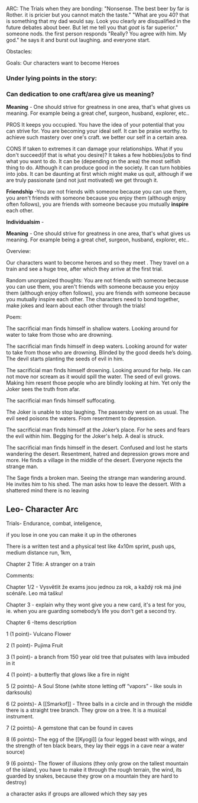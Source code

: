 ARC: The Trials
	when they are bonding: "Nonsense. The best beer by far is Rother. it is pricier but you cannot match the taste." "What are you 40? that is something that my dad would say. Look you clearly are disqualified in the future debates about beer. But let me tell you that *goat* is far superior." someone nods. the first person responds "Really? You agree with him. My god." he says it and burst out laughing. and everyone start.
  

Obstacles: 

  

Goals: Our characters want to become Heroes

### **Under lying points in the story:**
### Can dedication to one craft/area give us meaning? 
**Meaning** - One should strive for greatness in one area, that's what gives us meaning. For example being a great chef, surgeon, husband, explorer, etc.. 

PROS
  It keeps you occupied. 
  You have the idea of your potential that you can strive for.
  You are becoming your ideal self. It can be praise worthy. 
  to achieve such mastery over one's craft. 
  we better our self in a certain area. 
  
CONS
  If taken to extremes it can damage your relationships.
  What if you don't succeed(if that is what you desire)? It takes a few hobbies/jobs to find what you want to do. 
  It can be (depending on the area) the most selfish thing to do. Although it can produce good in the society.
  It can turn hobbies into jobs. 
  It can be daunting at first which might make us quit, although if we are truly passionate (and not just motivated) we get through it.

**Friendship** -You are not friends with someone because you can use them, you aren't friends with someone because you enjoy them (although enjoy often follows), you are friends with someone because you mutually **inspire** each other.

**Individualsim** -

**Meaning** - One should strive for greatness in one area, that's what gives us meaning. For example being a great chef, surgeon, husband, explorer, etc..


Overview:

Our characters want to become heroes and so they meet . They travel on a train and see a huge tree, after which they arrive at the first trial. 

  

Random unorganized thoughts:
You are not friends with someone because you can use them, you aren't friends with someone because you enjoy them (although enjoy often follows), you are friends with someone because you mutually inspire each other.
The characters need to bond together, make jokes and learn about each other through the trials! 

  

Poem:

The sacrificial man finds himself in shallow waters. Looking around for water to take from those who are drowning. 

  

The sacrificial man finds himself in deep waters. Looking around for water to take from those who are drowning. Blinded by the good deeds he’s doing. The devil starts planting the seeds of evil in him. 

  

The sacrificial man finds himself drowning. Looking around for help. He can not move nor scream as it would spill the water. The seed of evil grows. Making him resent those people who are blindly looking at him. Yet only the Joker sees the truth from afar.

  

The sacrificial man finds himself suffocating.

The Joker is unable to stop laughing. The passersby went on as usual. The evil seed poisons the waters. From resentment to depression.

  

The sacrificial man finds himself at the Joker’s place. For he sees and fears the evil within him. Begging for the Joker's help. A deal is struck. 

  

The sacrificial man finds himself in the desert. Confused and lost he starts wandering the desert. Resentment, hatred and depression grows more and more. He finds a village in the middle of the desert. Everyone rejects the strange man. 

  

The Sage finds a broken man. Seeing the strange man wandering around. He invites him to his shed. The man asks how to leave the dessert. With a shattered mind there is no leaving 

## Leo- Character Arc

  
  

Trials- Endurance, combat, inteligence, 

if you lose in one you can make it up in the otherones

There is a written test and a physical test like 4x10m sprint, push ups, medium distance run, 1km, 

  

Chapter 2 Title: A stranger on a train

  

Comments:

Chapter 1/2 - Vysvětlit že exams jsou jednou za rok, a každý rok má jiné scénáře. Leo má tašku!

  
  

Chapter 3 - explain why they wont give you a new card, it's a test for you, ie. when you are guarding somebody’s life you don't get a second try. 

Chapter 6 -Items description 

1 (1 point)- Vulcano Flower

2 (1 point)- Pujima Fruit

3 (1 point)- a branch from 150 year old tree that pulsates with lava imbuded in it

4 (1 point)- a butterfly that glows like a fire in night 

5 (2 points)- A Soul Stone (white stone letting off “vapors” - like souls in darksouls)

6 (2 points)- A [[Smarkof]] - Three balls in a circle and in through the middle there is a straight tree branch. They grow on a tree. It is a musical instrument. 

7 (2 points)- A gemstone that can be found in caves

8 (6 points)- The egg of the [[Kyogi]] (a four legged beast with wings, and the strength of ten black bears, they lay their eggs in a cave near a water source)

9 (6 points)- The flower of illusions (they only grow on the tallest mountain of the island, you have to make it through the rough terrain, the wind, its guarded by snakes, because they grow on a mountain they are hard to destroy)

a character asks if groups are allowed which they say yes


